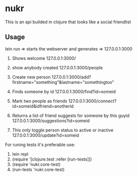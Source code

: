 # nukr

This is an api builded in clojure that looks like a social friendlist

## Usage

lein run => starts the webserver and generates => 127.0.0.1:3000

1. 	Shows welcome
	127.0.0.1:3000/

2.  show anybody created
	127.0.0.1:3000/people

3. 	Create new person
	127.0.0.1:3000/add?firstname="something"&lastname="somethingtoo"

4. 	Finds someone by id
	127.0.0.1:3000/find?id=someid

5. 	Mark two people as friends
	127.0.0.1:3000/connect?id=someid&idfriend=anotherid

6. 	Returns a list of friend suggests for someone by this guyid
	127.0.0.1:3000/suggestions?id=someid

7. 	This only toggle person status to active or inactive
	127.0.0.1:3000/update?id=someid

For runing tests it's preferable use:

1.	lein repl
2.	(require '[clojure.test :refer [run-tests]])
3.	(require 'nukr.core-test)
4.	(run-tests 'nukr.core-test)

